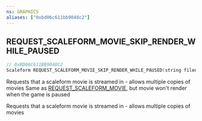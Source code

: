```yaml
---
ns: GRAPHICS
aliases: ["0xbd06c611bb9048c2"]
---
```

## REQUEST_SCALEFORM_MOVIE_SKIP_RENDER_WHILE_PAUSED

```c
// 0xBD06C611BB9048C2
Scaleform REQUEST_SCALEFORM_MOVIE_SKIP_RENDER_WHILE_PAUSED(string filename);
```

Requests that a scaleform movie is streamed in - allows multiple copies of movies Same as [REQUEST_SCALEFORM_MOVIE](#_0x11FE353CF9733E6F), but movie won't render when the game is paused

Requests that a scaleform movie is streamed in - allows multiple copies of movies

